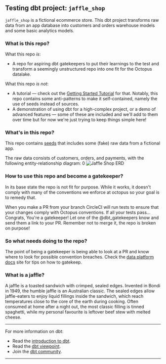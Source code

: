 ## Testing dbt project: `jaffle_shop`

`jaffle_shop` is a fictional ecommerce store. This dbt project transforms raw data from an app database into customers and orders warehouse models and some basic analytics models.
### What is this repo?
What this repo _is_:
- A repo for aspiring dbt gatekeepers to put their learnings to the test and transform a seemingly unstructured repo into one fit for the Octopus datalake.   

What this repo _is not_:
- A tutorial — check out the [Getting Started Tutorial](https://docs.getdbt.com/tutorial/setting-up) for that. Notably, this repo contains some anti-patterns to make it self-contained, namely the use of seeds instead of sources.
- A demonstration of using dbt for a high-complex project, or a demo of advanced features — some of these are included and we'll add to them over time but for now we're just trying to keep things simple here!

### What's in this repo?
This repo contains [seeds](https://docs.getdbt.com/docs/building-a-dbt-project/seeds) that includes some (fake) raw data from a fictional app.

The raw data consists of customers, orders, and payments, with the following entity-relationship diagram:
0
![Jaffle Shop ERD](/etc/jaffle_shop_erd.png)

### How to use this repo and become a gatekeeper?

In its base state the repo is not fit for purpose. While it works, it doesn't comply with many of the conventions we enforce at octopus so your goal is to remedy that. 

When you make a PR from your branch CircleCI will run tests to ensure that your changes comply with Octopus conventions.
If all your tests pass... Congrats, You're a gatekeeper! Let one of the @dbt_gatekeepers know and send them a link to your PR.
Remember not to merge it, the repo is broken on purpose! 

### So what needs doing to the repo?

The point of being a gatekeeper is being able to look at a PR and know where to look for possible convention breaches. Check the [data platform docs](http://docs.eks.octopus.engineering/reference/dbt_gatekeeper_checklist/) site for tips on how to gatekeep.  

### What is a jaffle?
A jaffle is a toasted sandwich with crimped, sealed edges. Invented in Bondi in 1949, the humble jaffle is an Australian classic. The sealed edges allow jaffle-eaters to enjoy liquid fillings inside the sandwich, which reach temperatures close to the core of the earth during cooking. Often consumed at home after a night out, the most classic filling is tinned spaghetti, while my personal favourite is leftover beef stew with melted cheese.

---
For more information on dbt:
- Read the [introduction to dbt](https://docs.getdbt.com/docs/introduction).
- Read the [dbt viewpoint](https://docs.getdbt.com/docs/about/viewpoint).
- Join the [dbt community](http://community.getdbt.com/).
---
